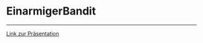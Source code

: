 # EinarmigerBandit
----------------
[Link zur Präsentation](https://docs.google.com/presentation/d/16noByQtmnRxCKfH2Bnf1nMFBgEj2RQ6GqKCANP-xlRg/edit#slide=id.gf3ff025272_0_205)
